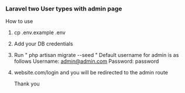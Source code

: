 
### Laravel two User types with admin page

How to use

1. cp .env.example .env
2. Add your DB credentials
3. Run " php artisan migrate --seed "
    Default username for admin is as follows
    Username: admin@admin.com
    Password: password
    
4. website.com/login and you will be redirected to the admin route

 
    Thank you 

## 
